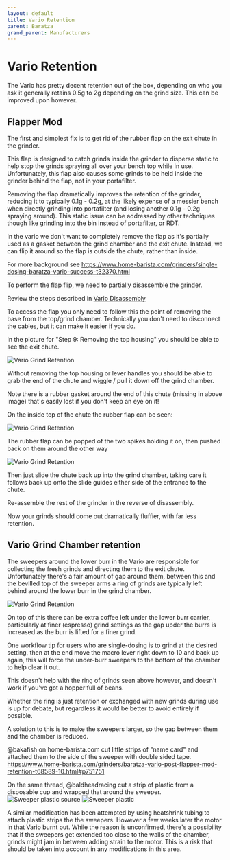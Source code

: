 ```yaml
---
layout: default
title: Vario Retention
parent: Baratza
grand_parent: Manufacturers
---
```


# Vario Retention
The Vario has pretty decent retention out of the box, depending on who you ask it generally retains 0.5g to 2g depending on the grind size. This can be improved upon however.

## Flapper Mod
The first and simplest fix is to get rid of the rubber flap on the exit chute in the grinder. 

This flap is designed to catch grinds inside the grinder to disperse static to help stop the grinds spraying all over your bench top while in use. Unfortunately, this flap also causes some grinds to be held inside the grinder behind the flap, not in your portafilter.

Removing the flap dramatically improves the retention of the grinder, reducing it to typically 0.1g - 0.2g, at the likely expense of a messier bench when directly grinding into portafilter (and losing another 0.1g - 0.2g spraying around). 
This static issue can be addressed by other techniques though like grinding into the bin instead of portafilter, or RDT.

In the vario we don't want to completely remove the flap as it's partially used as a gasket between the grind chamber and the exit chute. Instead, we can flip it around so the flap is outside the chute, rather than inside.

For more background see https://www.home-barista.com/grinders/single-dosing-baratza-vario-success-t32370.html

To perform the flap flip, we need to partially disassemble the grinder. 

Review the steps described in [Vario Disassembly](./vario_disassembly.md)

To access the flap you only need to follow this the point of removing the base from the top/grind chamber. Technically you don't need to disconnect the cables, but it can make it easier if you do.

In the picture for "Step 9: Removing the top housing" you should be able to see the exit chute. 

![Vario Grind Retention](../../images/vario_retention/vario_exit_chute_access.jpg)

Without removing the top housing or lever handles you should be able to grab the end of the chute and wiggle / pull it down off the grind chamber.

Note there is a rubber gasket around the end of this chute (missing in above image) that's easily lost if you don't keep an eye on it!

On the inside top of the chute the rubber flap can be seen:

![Vario Grind Retention](../../images/vario_retention/vario_exit_chute_flap.jpg)

The rubber flap can be popped of the two spikes holding it on, then pushed back on them around the other way

![Vario Grind Retention](../../images/vario_retention/vario_exit_chute_flap_flipped.jpg)

Then just slide the chute back up into the grind chamber, taking care it follows back up onto the slide guides either side of the entrance to the chute.

Re-assemble the rest of the grinder in the reverse of disassembly.

Now your grinds should come out dramatically fluffier, with far less retention.

## Vario Grind Chamber retention
The sweepers around the lower burr in the Vario are responsible for collecting the fresh grinds and directing them to the exit chute. Unfortunately there's a fair amount of gap around them, between this and the bevilled top of the sweeper arms a ring of grinds are typically left behind around the lower burr in the grind chamber. 

![Vario Grind Retention](../../images/vario_retention/vario_sweeper_grind_retention.jpg)

On top of this there can be extra coffee left under the lower burr carrier, particularly at finer (espresso) grind settings as the gap upder the burrs is increased as the burr is lifted for a finer grind. 

One workflow tip for users who are single-dosing is to grind at the desired setting, then at the end move the macro lever right down to 10 and back up again, this will force the under-burr sweepers to the bottom of the chamber to help clear it out. 

This doesn't help with the ring of grinds seen above however, and doesn't work if you've got a hopper full of beans.

Whether the ring is just retention or exchanged with new grinds during use is up for debate, but regardless it would be better to avoid entirely if possible.

A solution to this is to make the sweepers larger, so the gap between them and the chamber is reduced. 

@bakafish on home-barista.com cut little strips of "name card" and attached them to the side of the sweeper with double sided tape.
https://www.home-barista.com/grinders/baratza-vario-post-flapper-mod-retention-t68589-10.html#p751751

On the same thread, @baldheadracing cut a strip of plastic from a disposable cup and wrapped that around the sweeper.
![Sweeper plastic source](../../images/vario_retention/sweeper_plastic_source.jpg)
![Sweeper plastic](../../images/vario_retention/sweeper_plastic.jpg)

A similar modification has been attempted by using heatshrink tubing to attach plastic strips the the sweepers. However a few weeks later the motor in that Vario burnt out. While the reason is unconfirmed, there's a possibility
that if the sweepers get extended too close to the walls of the chamber, grinds might jam in between adding strain
to the motor. This is a risk that should be taken into account in any modifications in this area.
